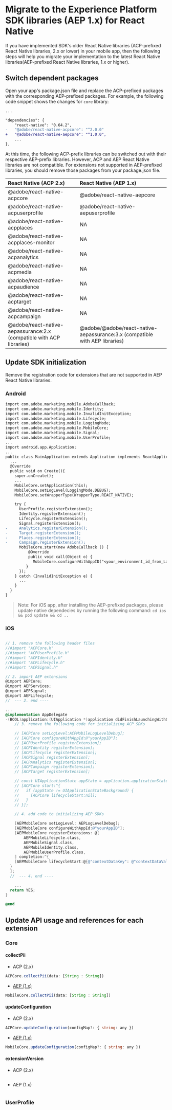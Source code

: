 # Migrate to the Experience Platform SDK libraries (AEP 1.x) for React Native

If you have implemented SDK's older React Native libraries (ACP-prefixed React Native libraries, 2.x or lower) in your mobile app, then the following steps will help you migrate your implementation to the latest React Native libraries(AEP-prefixed React Native libraries, 1.x or higher).

## Switch dependent packages

Open your app's package.json file and replace the ACP-prefixed packages with the corresponding AEP-prefixed packages. For example, the following code snippet shows the changes for `core` library:
```diff
...

"dependencies": {
    "react-native": "0.64.2",
-   "@adobe/react-native-acpcore": "^2.0.0"
+   "@adobe/react-native-aepcore": "^1.0.0",
    ...
},

```
At this time, the following ACP-prefix libraries can be switched out with their respective AEP-prefix libraries.  However, ACP and AEP React Native libraries are not compatible. For extensions not supported in AEP-prefixed libraries, you should remove those packages from your package.json file. 

| React Native (ACP 2.x) | React Native (AEP 1.x) |
| :--- | :--- |
| @adobe/react-native-acpcore | @adobe/react-native-aepcore |
| @adobe/react-native-acpuserprofile | @adobe/react-native-aepuserprofile |
| @adobe/react-native-acpplaces | NA |
| @adobe/react-native-acpplaces-monitor | NA |
| @adobe/react-native-acpanalytics | NA |
| @adobe/react-native-acpmedia | NA |
| @adobe/react-native-acpaudience | NA |
| @adobe/react-native-acptarget | NA |
| @adobe/react-native-acpcampaign | NA |
| @adobe/react-native-aepassurance:2.x (compatible with ACP libraries) | @adobe/@adobe/react-native-aepassurance:3.x (compatible with AEP libraries)|

<!--- TODO: add more descritions for Assurance library?? --->

## Update SDK initialization
Remove the registration code for extensions that are not supported in AEP React Native libraries.
### Android
```diff
import com.adobe.marketing.mobile.AdobeCallback;
import com.adobe.marketing.mobile.Identity;
import com.adobe.marketing.mobile.InvalidInitException;
import com.adobe.marketing.mobile.Lifecycle;
import com.adobe.marketing.mobile.LoggingMode;
import com.adobe.marketing.mobile.MobileCore;
import com.adobe.marketing.mobile.Signal;
import com.adobe.marketing.mobile.UserProfile;
...
import android.app.Application;
...
public class MainApplication extends Application implements ReactApplication {
  ...
  @Override
  public void on Create(){
    super.onCreate();
    ...
    MobileCore.setApplication(this);
    MobileCore.setLogLevel(LoggingMode.DEBUG);
    MobileCore.setWrapperType(WrapperType.REACT_NATIVE);

    try {
      UserProfile.registerExtension();
      Identity.registerExtension();
      Lifecycle.registerExtension();
      Signal.registerExtension();
-     Analytics.registerExtension();
-     Target.registerExtension();
-     Places.registerExtension();
-     Campaign.registerExtension();
      MobileCore.start(new AdobeCallback () {
          @Override
          public void call(Object o) {
            MobileCore.configureWithAppID("<your_environment_id_from_Launch>");
         }
      });
    } catch (InvalidInitException e) {
      ...
    }
  }
}
```
> Note: For iOS app, after installing the AEP-prefixed packages, please update native dependecies by running the following command: `cd ios && pod update && cd ..`

### iOS

```objectivec

// 1. remove the following header files
//#import "ACPCore.h"
//#import "ACPUserProfile.h"
//#import "ACPIdentity.h"
//#import "ACPLifecycle.h"
//#import "ACPSignal.h"

// 2. import AEP extensions
@import AEPCore;
@import AEPServices;
@import AEPSignal;
@import AEPLifecycle;
//  --- 2. end ----

...
@implementation AppDelegate
-(BOOL)application:(UIApplication *)application didFinishLaunchingWithOptions:(NSDictionary *)launchOptions {
    // 3. remove the following code for initializing ACP SDKs

    // [ACPCore setLogLevel:ACPMobileLogLevelDebug];
    // [ACPCore configureWithAppId:@"yourAppID"];
    // [ACPUserProfile registerExtension];
    // [ACPIdentity registerExtension];
    // [ACPLifecycle registerExtension];
    // [ACPSignal registerExtension];
    // [ACPAnalytics registerExtension];
    // [ACPCampaign registerExtension];
    // [ACPTarget registerExtension];

    // const UIApplicationState appState = application.applicationState;
    // [ACPCore start:^{
    //   if (appState != UIApplicationStateBackground) {
    //     [ACPCore lifecycleStart:nil];
    //   }
    // }];

    // 4. add code to initializing AEP SDKs

    [AEPMobileCore setLogLevel: AEPLogLevelDebug];
    [AEPMobileCore configureWithAppId:@"yourAppID"];
    [AEPMobileCore registerExtensions: @[
        AEPMobileLifecycle.class,
        AEPMobileSignal.class,
        AEPMobileIdentity.class,
        AEPMobileUserProfile.class,
    ] completion:^{
    [AEPMobileCore lifecycleStart:@{@"contextDataKey": @"contextDataVal"}];
  }
  ];
  //  --- 4. end ----

    ...
  return YES;
}

@end
```
## Update API usage and references for each extension

### Core
#### collectPii
- ACP (2.x)
```javascript
ACPCore.collectPii(data: [String : String])
```
- [AEP (1.x)](https://github.com/adobe/aepsdk-react-native/tree/main/packages/core#collecting-pii)
```javascript
MobileCore.collectPii(data: [String : String])
```
#### updateConfiguration
- ACP (2.x)
```javascript
ACPCore.updateConfiguration(configMap?: { string: any })
```
- [AEP (1.x)](https://github.com/adobe/aepsdk-react-native/tree/main/packages/core#updating-the-sdk-configuration)
```javascript
MobileCore.updateConfiguration(configMap?: { string: any })
```
#### extensionVersion
- ACP (2.x)
```javascript

```
- AEP (1.x)
```javascript

``` 

### UserProfile
